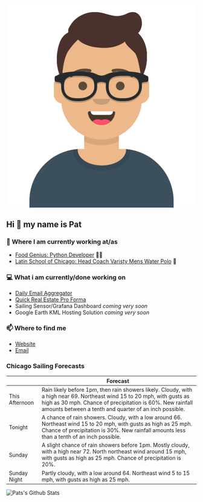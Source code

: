 [![Social banner for p-j-falconer](https://raw.githubusercontent.com/P-J-FALCONER/P-J-FALCONER/master/assets/avataaars.svg)](https://patfalconer.com/)
## Hi :wave: my name is Pat

### 💼 Where I am currently working at/as
- [Food Genius: Python Developer](https://getfoodgenius.com/) 🍔🐍
- [Latin School of Chicago: Head Coach Varisty Mens Water Polo](https://www.latinschool.org/) 🤽


### 💻 What i am currently/done working on
 - [Daily Email Aggregator](https://github.com/P-J-FALCONER/dott_daily_mail)
 - [Quick Real Estate Pro Forma](https://github.com/P-J-FALCONER/henry)
 - Sailing Sensor/Grafana Dashboard *coming very soon*
 - Google Earth KML Hosting Solution *coming very soon*

### 📫 Where to find me
 - [Website](https://patfalconer.com/)
 - [Email](mailto:patrick.j.falconer@gmail.com)


### Chicago Sailing Forecasts
|   | Forecast  |
|---|---|
| This Afternoon | Rain likely before 1pm, then rain showers likely. Cloudy, with a high near 69. Northeast wind 15 to 20 mph, with gusts as high as 30 mph. Chance of precipitation is 60%. New rainfall amounts between a tenth and quarter of an inch possible. |
| Tonight | A chance of rain showers. Cloudy, with a low around 66. Northeast wind 15 to 20 mph, with gusts as high as 25 mph. Chance of precipitation is 30%. New rainfall amounts less than a tenth of an inch possible. |
| Sunday | A slight chance of rain showers before 1pm. Mostly cloudy, with a high near 72. North northeast wind around 15 mph, with gusts as high as 25 mph. Chance of precipitation is 20%. |
| Sunday Night | Partly cloudy, with a low around 64. Northeast wind 5 to 15 mph, with gusts as high as 25 mph. |

![Pats's Github Stats](https://github-readme-stats.vercel.app/api?username=p-j-falconer&show_icons=true&theme=radical)

